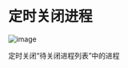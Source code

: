 # 定时关闭进程

![image](https://github.com/user-attachments/assets/2a01ce14-fdc2-484d-a176-0ea810e8a36a)

定时关闭“待关闭进程列表”中的进程
